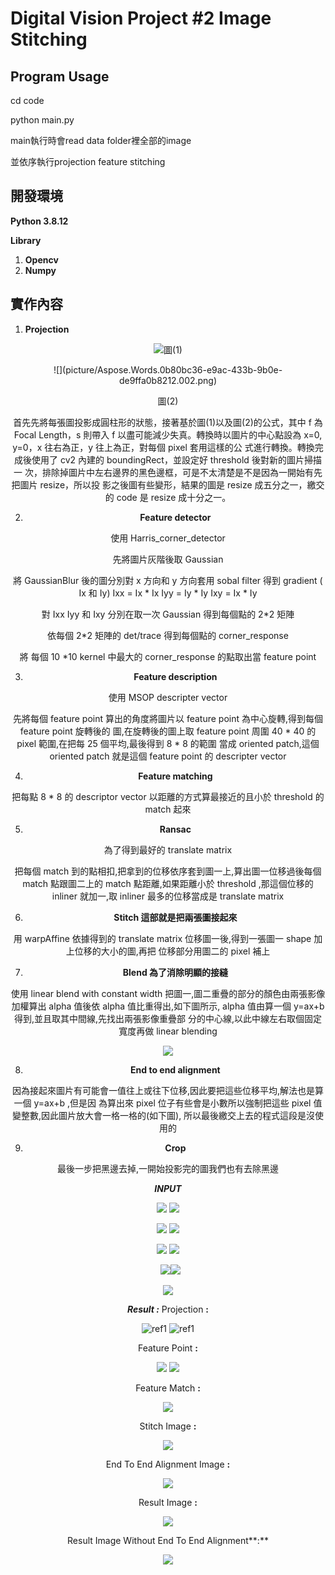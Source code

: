 # **Digital Vision Project #2 Image Stitching** 


## **Program Usage**

cd code

python main.py 


main執行時會read data folder裡全部的image

並依序執行projection feature stitching


## **開發環境**

**Python 3.8.12** 

**Library**  

1. **Opencv** 
2. **Numpy** 

## **實作內容** 

1. **Projection**

<div align=center><img src="picture/Aspose.Words.0b80bc36-e9ac-433b-9b0e-de9ffa0b8212.001.png> </div>

<p align="center">圖(1) </p>
       
<div align=center>![](picture/Aspose.Words.0b80bc36-e9ac-433b-9b0e-de9ffa0b8212.002.png) </div>

<p align="center">圖(2) </p>                                                              

首先先將每張圖投影成圓柱形的狀態，接著基於圖(1)以及圖(2)的公式，其中 f 為 Focal Length，s 則帶入 f 以盡可能減少失真。轉換時以圖片的中心點設為 x=0, y=0，x 往右為正，y 往上為正，對每個 pixel 套用這樣的公 式進行轉換。轉換完成後使用了 cv2 內建的 boundingRect，並設定好 threshold 後對新的圖片掃描一 次，排除掉圖片中左右邊界的黑色邊框，可是不太清楚是不是因為一開始有先把圖片 resize，所以投 影之後圖有些變形，結果的圖是 resize 成五分之一，繳交的 code 是 resize 成十分之一。 

2. **Feature detector** 

使用 Harris\_corner\_detector 

先將圖片灰階後取 Gaussian 

將 GaussianBlur 後的圖分別對 x 方向和 y 方向套用 sobal filter 得到 gradient ( Ix 和 Iy)  Ixx = Ix \* Ix   Iyy = Iy \* Iy   Ixy = Ix \* Iy 

對 Ixx  Iyy 和 Ixy 分別在取一次 Gaussian 得到每個點的 2\*2 矩陣 

依每個 2\*2 矩陣的 det/trace 得到每個點的 corner\_response 

將 每個 10 \*10 kernel 中最大的 corner\_response 的點取出當 feature point 

3. **Feature description**

使用 MSOP descripter vector 

先將每個 feature point 算出的角度將圖片以 feature point 為中心旋轉,得到每個 feature point 旋轉後的 圖,在旋轉後的圖上取 feature point 周圍 40 \* 40 的 pixel 範圍,在把每 25 個平均,最後得到 8 \* 8 的範圍 當成 oriented patch,這個 oriented patch 就是這個 feature point 的 descripter vector 

4. **Feature matching**

把每點 8 \* 8 的 descriptor vector 以距離的方式算最接近的且小於 threshold 的 match 起來 

5. **Ransac**

為了得到最好的 translate matrix 

把每個 match 到的點相扣,把拿到的位移依序套到圖一上,算出圖一位移過後每個 match 點跟圖二上的 match 點距離,如果距離小於 threshold ,那這個位移的 inliner 就加一,取 inliner 最多的位移當成是 translate matrix 

6. **Stitch 這部就是把兩張圖接起來** 

用 warpAffine 依據得到的 translate matrix 位移圖一後,得到一張圖一 shape 加上位移的大小的圖,再把 位移部分用圖二的 pixel 補上 

7. **Blend 為了消除明顯的接縫** 

使用 linear blend with constant width 把圖一,圖二重疊的部分的顏色由兩張影像加權算出 alpha 值後依 alpha 值比重得出,如下圖所示, alpha 值由算一個 y=ax+b 得到,並且取其中間線,先找出兩張影像重疊部 分的中心線,以此中線左右取個固定寬度再做 linear blending 

![](picture/Aspose.Words.0b80bc36-e9ac-433b-9b0e-de9ffa0b8212.003.jpeg)

8. **End to end alignment**

因為接起來圖片有可能會一值往上或往下位移,因此要把這些位移平均,解法也是算一個 y=ax+b ,但是因 為算出來 pixel 位子有些會是小數所以強制把這些 pixel 值變整數,因此圖片放大會一格一格的(如下圖), 所以最後繳交上去的程式這段是沒使用的 

9. **Crop**

最後一步把黑邊去掉,一開始投影完的圖我們也有去除黑邊 

***INPUT*** 

![](picture/Aspose.Words.0b80bc36-e9ac-433b-9b0e-de9ffa0b8212.004.jpeg) ![](picture/Aspose.Words.0b80bc36-e9ac-433b-9b0e-de9ffa0b8212.005.png)

![](picture/Aspose.Words.0b80bc36-e9ac-433b-9b0e-de9ffa0b8212.006.jpeg) ![](picture/Aspose.Words.0b80bc36-e9ac-433b-9b0e-de9ffa0b8212.007.jpeg)

![](picture/Aspose.Words.0b80bc36-e9ac-433b-9b0e-de9ffa0b8212.008.jpeg) ![](picture/Aspose.Words.0b80bc36-e9ac-433b-9b0e-de9ffa0b8212.009.jpeg)

` `![](picture/Aspose.Words.0b80bc36-e9ac-433b-9b0e-de9ffa0b8212.010.jpeg)![](picture/Aspose.Words.0b80bc36-e9ac-433b-9b0e-de9ffa0b8212.011.jpeg)

![](picture/Aspose.Words.0b80bc36-e9ac-433b-9b0e-de9ffa0b8212.012.jpeg)

***Result :*** Projection **:** 

![ref1] ![ref1]

Feature Point **:**  

![](picture/Aspose.Words.0b80bc36-e9ac-433b-9b0e-de9ffa0b8212.014.png) ![](picture/Aspose.Words.0b80bc36-e9ac-433b-9b0e-de9ffa0b8212.015.png)

Feature Match **:**  

![](picture/Aspose.Words.0b80bc36-e9ac-433b-9b0e-de9ffa0b8212.016.jpeg)

Stitch Image **:**  

![](picture/Aspose.Words.0b80bc36-e9ac-433b-9b0e-de9ffa0b8212.017.jpeg)

End To End Alignment Image **:**  

![](picture/Aspose.Words.0b80bc36-e9ac-433b-9b0e-de9ffa0b8212.018.jpeg)

Result Image **:**  

![](picture/Aspose.Words.0b80bc36-e9ac-433b-9b0e-de9ffa0b8212.019.jpeg)

Result Image Without End To End Alignment**:**  

![](picture/Aspose.Words.0b80bc36-e9ac-433b-9b0e-de9ffa0b8212.020.jpeg)

[ref1]: picture/Aspose.Words.0b80bc36-e9ac-433b-9b0e-de9ffa0b8212.013.png





